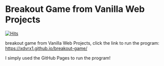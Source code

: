 # Breakout Game from Vanilla Web Projects
[![Hits](https://hits.seeyoufarm.com/api/count/incr/badge.svg?url=https%3A%2F%2Fgithub.com%2Fxdvrx1%2Fbreakout-game&count_bg=%2379C83D&title_bg=%23555555&icon=&icon_color=%23E7E7E7&title=BREAKOUT+GAME+HITS&edge_flat=false)](https://hits.seeyoufarm.com)

breakout game from Vanilla Web Projects, 
click the link to run the program: <https://xdvrx1.github.io/breakout-game/>

I simply used the GitHub Pages to run the program! 
